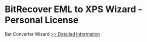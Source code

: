 # BitRecover EML to XPS Wizard - Personal License
Bat Converter Wizard
[>> Detailed information](https://secure.shareit.com/shareit/product.html?productid=300953464&affiliateid=200057808)